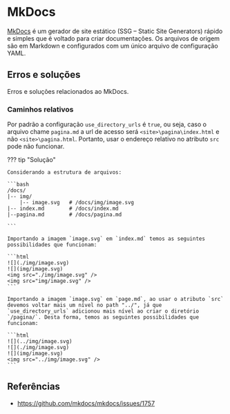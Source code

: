 # MkDocs

[MkDocs](https://www.mkdocs.org) é um gerador de site estático (SSG – Static Site Generators) rápido e simples que é voltado para criar documentações. Os arquivos de origem são em Markdown e configurados com um único arquivo de configuração YAML.

## Erros e soluções

Erros e soluções relacionados ao MkDocs.

### Caminhos relativos

Por padrão a configuração `use_directory_urls` é `true`, ou seja, caso o arquivo chame `pagina.md` a url de acesso será  `<site>\pagina\index.html` e não `<site>\pagina.html`. Portanto, usar o endereço relativo no atributo `src` pode não funcionar.

??? tip "Solução"

    Considerando a estrutura de arquivos:

    ```bash
    /docs/
    |-- img/
        |-- image.svg   # /docs/img/image.svg
    |-- index.md        # /docs/index.md
    |--pagina.md        # /docs/pagina.md

    ```

    Importando a imagem `image.svg` em `index.md` temos as seguintes possibilidades que funcionam:

    ```html
    ![](./img/image.svg)
    ![](img/image.svg)
    <img src="./img/image.svg" />
    <img src="img/image.svg" />
    ```

    Importando a imagem `image.svg` em `page.md`, ao usar o atributo `src` devemos voltar mais um nível no path "../", já que `use_directory_urls` adicionou mais nível ao criar o diretório `/pagina/`. Desta forma, temos as seguintes possibilidades que funcionam:

    ```html
    ![](../img/image.svg)
    ![](./img/image.svg)
    ![](img/image.svg)
    <img src="../img/image.svg" />
    ```

## Referências

- <https://github.com/mkdocs/mkdocs/issues/1757>
